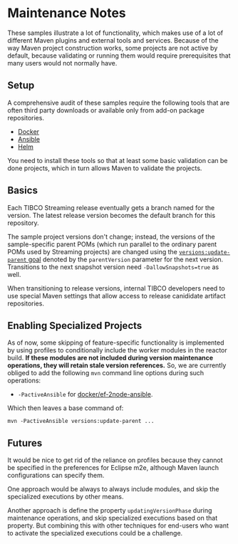 # Maintenance Notes #

These samples illustrate a lot of functionality, which makes use of a
lot of different Maven plugins and external tools and
services. Because of the way Maven project construction works, some
projects are not active by default, because validating or running them
would require prerequisites that many users would not normally
have.

## Setup ##

A comprehensive audit of these samples require the following
tools that are often third party downloads or available only from
add-on package repositories.

* [Docker](https://www.docker.com)
* [Ansible](https://www.ansible.com)
* [Helm](https://helm.sh)

You need to install these tools so that at least some basic validation
can be done projects, which in turn allows Maven to validate the
projects.

## Basics ##

Each TIBCO Streaming release eventually gets a branch named for the
version. The latest release version becomes the default branch
for this repository.

The sample project versions don't change; instead, the versions of the
sample-specific parent POMs (which run parallel to the ordinary parent
POMs used by Streaming projects) are changed using the
[`versions:update-parent` goal](https://www.mojohaus.org/versions-maven-plugin/update-parent-mojo.html)
denoted by the `parentVersion` parameter for the
next version. Transitions to the next snapshot version need
`-DallowSnapshots=true` as well.

When transitioning to release versions, internal TIBCO developers need
to use special Maven settings that allow access to release canididate
artifact repositories.

## Enabling Specialized Projects ##

As of now, some skipping of feature-specific functionality is
implemented by using profiles to conditionally include the worker
modules in the reactor build. **If these modules are not included
during version maintenance operations, they will retain stale
version references.** So, we are currently obliged to add the
following `mvn` command line options during such operations:

* `-PactiveAnsible` for [docker/ef-2node-ansible](docker/ef-2node-ansible).

Which then leaves a base command of:

    mvn -PactiveAnsible versions:update-parent ...

## Futures ##

It would be nice to get rid of the reliance on profiles because they
cannot be specified in the preferences for Eclipse m2e, although
Maven launch configurations can specify them.

One approach would be always to always include modules, and skip
the specialized executions by other means.

Another approach is define the property `updatingVersionPhase` during
maintenance operations, and skip specialized executions based on that
property. But combining this with other techniques for end-users who
want to activate the specialized executions could be a challenge.

